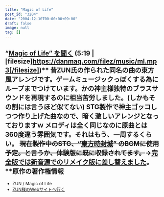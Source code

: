 ```yaml
---
title: "Magic of Life"
post_id: "3204"
date: "2004-12-10T00:00:00+09:00"
draft: false
image: null
tag: []
---
```



## “[Magic of Life” を聞く](/filez/music/ml.mp3) (5:19 | [filesize]https://danmaq.com/filez/music/ml.mp3[/filesize])** 昔ZUN氏の作られた同名の曲の東方風アレンジです。ゲームミュージックっぽくする為にループまでつけています。かの神主様独特のブラスサウンドを再現するのに相当苦労しました。(しかもその割には言うほど似てない) STG製作で神主ゴッコしつつ作り上げた曲なので、暗く激しいアレンジとなっておりますｗ メロディは全く同じなのに原曲とは360度違う雰囲気です。それはもう、一周するくらい。  <del>現在製作中のSTG、“[東方時封城](/!/thA/)” のBGMに使用予定。と言うか、体験版に既に収録されてます。</del>→[完全版では新音源でのリメイク版に差し替えました](/filez/music/thA_05.mp3)。 **原作の著作権情報

  * ZUN / Magic of Life
  * [ZUN様のWebサイトへ行く](http://www16.big.or.jp/%7Ezun/)
